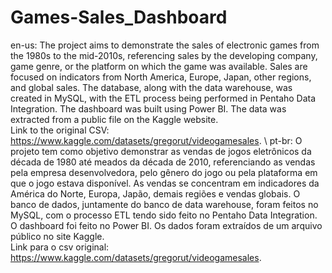 # Games-Sales_Dashboard
en-us: The project aims to demonstrate the sales of electronic games from the 1980s to the mid-2010s, referencing sales by the developing company, game genre, or the platform on which the game was available. Sales are focused on indicators from North America, Europe, Japan, other regions, and global sales.
The database, along with the data warehouse, was created in MySQL, with the ETL process being performed in Pentaho Data Integration. The dashboard was built using Power BI. The data was extracted from a public file on the Kaggle website. \
Link to the original CSV: https://www.kaggle.com/datasets/gregorut/videogamesales. \ 
pt-br: O projeto tem como objetivo demonstrar as vendas de jogos eletrônicos da década de 1980 até meados da década de 2010, referenciando as vendas pela empresa desenvolvedora, pelo gênero do jogo ou pela plataforma em que o jogo estava disponível. As vendas se concentram em indicadores da América do Norte, Europa, Japão, demais regiões e vendas globais.
O banco de dados, juntamente do banco de data warehouse, foram feitos no MySQL, com o processo ETL tendo sido feito no Pentaho Data Integration. O dashboard foi feito no Power BI. Os dados foram extraídos de um arquivo público no site Kaggle. \
Link para o csv original: https://www.kaggle.com/datasets/gregorut/videogamesales.
